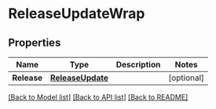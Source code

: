 # ReleaseUpdateWrap

## Properties
Name | Type | Description | Notes
------------ | ------------- | ------------- | -------------
**Release** | [**ReleaseUpdate**](ReleaseUpdate.md) |  | [optional] 

[[Back to Model list]](../README.md#documentation-for-models) [[Back to API list]](../README.md#documentation-for-api-endpoints) [[Back to README]](../README.md)


